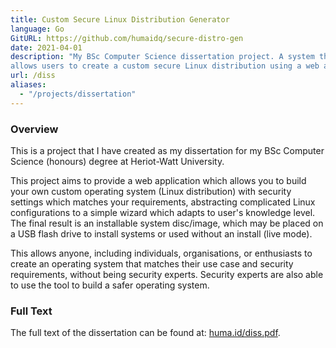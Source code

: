 ```yaml
---
title: Custom Secure Linux Distribution Generator
language: Go
GitURL: https://github.com/humaidq/secure-distro-gen
date: 2021-04-01
description: "My BSc Computer Science dissertation project. A system that
allows users to create a custom secure Linux distribution using a web app."
url: /diss
aliases:
  - "/projects/dissertation"
---
```


### Overview

This is a project that I have created as my dissertation for my BSc Computer
Science (honours) degree at Heriot-Watt University.

This project aims to provide a web application which allows you to build your
own custom operating system (Linux distribution) with security settings which
matches your requirements, abstracting complicated Linux configurations to a
simple wizard which adapts to user's knowledge level. The final result is an
installable system disc/image, which may be placed on a USB flash drive to
install systems or used without an install (live mode).

This allows anyone, including individuals, organisations, or enthusiasts to
create an operating system that matches their use case and security
requirements, without being security experts. Security experts are also able to
use the tool to build a safer operating system.

### Full Text

The full text of the dissertation can be found at:
[huma.id/diss.pdf](https://huma.id/diss.pdf).
